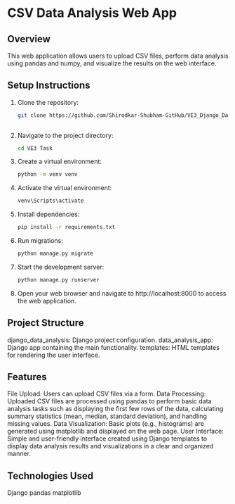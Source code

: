 # CSV Data Analysis Web App

## Overview
This web application allows users to upload CSV files, perform data analysis using pandas and numpy, and visualize the results on the web interface.

## Setup Instructions
1. Clone the repository:
   ```bash
   git clone https://github.com/Shirodkar-Shubham-GitHub/VE3_Django_Data_Analysis.git
    
2. Navigate to the project directory:
   ```bash
   cd VE3 Task
3. Create a virtual environment:
   ```bash
   python -m venv venv
   
4. Activate the virtual environment:
   ```bash
   venv\Scripts\activate

5. Install dependencies:
   ```bash
   pip install -r requirements.txt

6. Run migrations:
    ```bash
    python manage.py migrate

7. Start the development server:
    ```bash
    python manage.py runserver

8. Open your web browser and navigate to http://localhost:8000 to access the web application.

## Project Structure

django_data_analysis: Django project configuration.
data_analysis_app: Django app containing the main functionality.
templates: HTML templates for rendering the user interface.

## Features

File Upload: Users can upload CSV files via a form.
Data Processing: Uploaded CSV files are processed using pandas to perform basic data analysis tasks such as displaying the first few rows of the data, calculating summary statistics (mean, median, standard deviation), and handling missing values.
Data Visualization: Basic plots (e.g., histograms) are generated using matplotlib and displayed on the web page.
User Interface: Simple and user-friendly interface created using Django templates to display data analysis results and visualizations in a clear and organized manner.

## Technologies Used

Django
pandas
matplotlib
